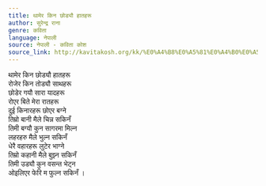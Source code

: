 ```yaml
---
title: थामेर किन छोड्यौ हातहरू
author: सुरेन्द्र राना
genre: कविता
language: नेपाली
source: नेपाली - कविता कोश
source_link: http://kavitakosh.org/kk/%E0%A4%B8%E0%A5%81%E0%A4%B0%E0%A5%87%E0%A4%A8%E0%A5%8D%E0%A4%A6%E0%A5%8D%E0%A4%B0_%E0%A4%B0%E0%A4%BE%E0%A4%A8%E0%A4%BE
---
```


थामेर किन छोड्यौ हातहरू  
रोजेर किन तोड्यौ साथहरू  
छोडेर गयौ सारा यादहरू  
रोएर बिते मेरा रातहरू  
दुई किनारहरू छोएर बग्ने  
तिम्रो बानी मैले चिन्न सकिनँ  
तिमी बग्यौ कुन सागरमा मिल्न  
लहरहरु मैले भुल्न सकिनँ  
धेरै वहारहरू लुटेर भाग्ने  
तिम्रो कहानी मैले बुझ्न सकिनँ  
तिमी उड्यौ कुन वसन्त भेट्न  
ओइलिएर फेरि म फुल्न सकिनँ ।
